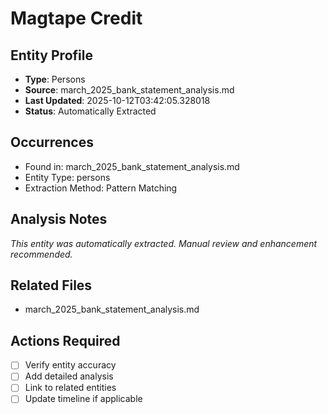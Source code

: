 # Magtape Credit

## Entity Profile
- **Type**: Persons
- **Source**: march_2025_bank_statement_analysis.md
- **Last Updated**: 2025-10-12T03:42:05.328018
- **Status**: Automatically Extracted

## Occurrences
- Found in: march_2025_bank_statement_analysis.md
- Entity Type: persons
- Extraction Method: Pattern Matching

## Analysis Notes
*This entity was automatically extracted. Manual review and enhancement recommended.*

## Related Files
- march_2025_bank_statement_analysis.md

## Actions Required
- [ ] Verify entity accuracy
- [ ] Add detailed analysis
- [ ] Link to related entities
- [ ] Update timeline if applicable

